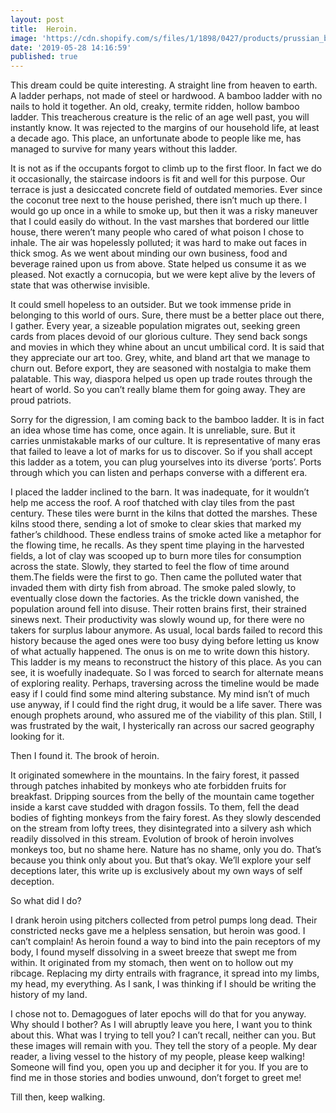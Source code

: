 ```yaml
---
layout: post
title:  Heroin.
image: 'https://cdn.shopify.com/s/files/1/1898/0427/products/prussian_blue_1024x.jpg'
date: '2019-05-28 14:16:59'
published: true
---
```

 
This dream could be quite interesting. A straight line from heaven to earth. A ladder perhaps, not made of steel or hardwood. A bamboo ladder with no nails to hold it together. An old, creaky, termite ridden, hollow bamboo ladder. This treacherous creature is the relic of an age well past, you will instantly know. It was rejected to the margins of our household life, at least a decade ago. This place, an unfortunate abode to people like me, has managed to survive for many years without this ladder.

It is not as if the occupants forgot to climb up to the first floor. In fact we do it occasionally, the staircase indoors is fit and well for this purpose. Our terrace is just a desiccated concrete field of outdated memories. Ever since the coconut tree next to the house perished, there isn’t much up there. I would go up once in a while to smoke up, but then it was a risky maneuver that I could easily do without. In the vast marshes that bordered our little house, there weren’t many people who cared of what poison I chose to inhale. The air was hopelessly polluted; it was hard to make out faces in thick smog. As we went about minding our own business, food and beverage rained upon us from above. State helped us consume it as we pleased. Not exactly a cornucopia, but we were kept alive by the levers of state that was otherwise invisible.

It could smell hopeless to an outsider. But we took immense pride in belonging to this world of ours. Sure, there must be a better place out there, I gather. Every year, a sizeable population migrates out, seeking green cards from places devoid of our glorious culture. They send back songs and movies in which they whine about an uncut umbilical cord. It is said that they appreciate our art too. Grey, white, and bland art that we manage to churn out. Before export, they are seasoned with nostalgia to make them palatable. This way, diaspora helped us open up trade routes through the heart of world. So you can’t really blame them for going away. They are proud patriots.

Sorry for the digression, I am coming back to the bamboo ladder. It is in fact an idea whose time has come, once again. It is unreliable, sure. But it carries unmistakable marks of our culture. It is representative of many eras that failed to leave a lot of marks for us to discover. So if you shall accept this ladder as a totem, you can plug yourselves into its diverse ’ports’. Ports through which you can listen and perhaps converse with a different era. 

I placed the ladder inclined to the barn. It was inadequate, for it wouldn’t help me access the roof. A roof thatched with clay tiles from the past century. These tiles were burnt in the kilns that dotted the marshes. These kilns stood there, sending a lot of smoke to clear skies that marked my father’s childhood. These endless trains of smoke acted like a metaphor for the flowing time, he recalls. As they spent time playing in the harvested fields, a lot of clay was scooped up to burn more tiles for consumption across the state. Slowly, they started to feel the flow of time around them.The fields were the first to go. Then came the polluted water that invaded them with dirty fish from abroad. The smoke paled slowly, to eventually close down the factories. As the trickle down vanished, the population around fell into disuse. Their rotten brains first, their strained sinews next. Their productivity was slowly wound up, for there were no takers for surplus labour anymore. As usual, local bards failed to record this history because the aged ones were too busy dying before letting us know of what actually happened. The onus is on me to write down this history. This ladder is my means to reconstruct the history of this place. As you can see, it is woefully inadequate. So I was forced to search for alternate means of exploring reality. Perhaps, traversing across the timeline would be made easy if I could find some mind altering substance. My mind isn’t of much use anyway, if I could find the right drug, it would be a life saver. There was enough prophets around, who assured me of the viability of this plan. Still, I was frustrated by the wait, I hysterically ran across our sacred geography looking for it.

Then I found it. The brook of heroin. 

It originated somewhere in the mountains. In the fairy forest, it passed through patches inhabited by monkeys who ate forbidden fruits for breakfast. Dripping sources from the belly of the mountain came together inside a karst cave studded with dragon fossils. To them, fell the dead bodies of fighting monkeys from the fairy forest. As they slowly descended on the stream from lofty trees, they disintegrated into a silvery ash which readily dissolved in this stream. Evolution of brook of heroin involves monkeys too, but no shame here. Nature has no shame, only you do. That’s because you think only about you. But that’s okay. We’ll explore your self deceptions later, this write up is exclusively about my own ways of self deception. 

So what did I do?

I drank heroin using pitchers collected from petrol pumps long dead. Their constricted necks gave me a helpless sensation, but heroin was good. I can’t complain! As heroin found a way to bind into the pain receptors of my body, I found myself dissolving in a sweet breeze that swept me from within. It originated from my stomach, then went on to hollow out my ribcage. Replacing my dirty entrails with fragrance, it spread into my limbs, my head, my everything. As I sank, I was thinking if I should be writing the history of my land.

I chose not to. Demagogues of later epochs will do that for you anyway. Why should I bother? As I will abruptly leave you here, I want you to think about this. What was I trying to tell you? I can’t recall, neither can you. But these images will remain with you. They tell the story of a people. My dear reader, a living vessel to the history of my people, please keep walking! Someone will find you, open you up and decipher it for you. If you are to find me in those stories and bodies unwound, don’t forget to greet me! 

Till then, keep walking. 
